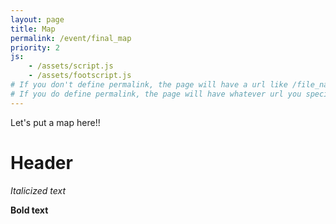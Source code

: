 ```yaml
---
layout: page
title: Map
permalink: /event/final_map
priority: 2
js:
    - /assets/script.js
    - /assets/footscript.js
# If you don't define permalink, the page will have a url like /file_name without the .md
# If you do define permalink, the page will have whatever url you specify
---
```


Let's put a map here!!

Header
====
*Italicized text*

**Bold text**
